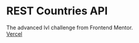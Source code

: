# REST Countries API

The advanced lvl challenge from Frontend Mentor.  
[Vercel](https://rest-countries-six-eta.vercel.app/)